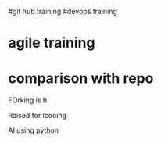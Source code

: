 #git hub training 
#devops training
# agile training
# comparison with repo

FOrking is h

Raised for lcooing

AI using python